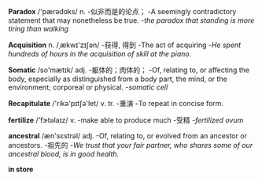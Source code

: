 **Paradox** /'pærədɑks/ n. 
    -似非而是的论点；
	-A seemingly contradictory statement that may nonetheless be true.
    -*the paradox that standing is more tiring than walking*

**Acquisition** n. /ˌækwɪ'zɪʃən/ 
    -获得, 得到
	-The act of acquiring
	-*He spent hundreds of hours in the acquisition of skill at the piano.*

**Somatic**  /so'mætɪk/ adj.
   -躯体的；肉体的；
	-Of, relating to, or affecting the body, especially as distinguished from a body part, the mind, or the environment; corporeal or physical.
	-*somatic cell*
  
**Recapitulate**  /'rikə'pɪtʃə'let/ v. tr.
	 -重演
	 -To repeat in concise form.
   
**fertilize** /'fɝtəlaɪz/ v.
-make able to produce much
-受精
-*fertilized ovum*

**ancestral** /æn'sɛstrəl/ adj.
 -Of, relating to, or evolved from an ancestor or ancestors.
 -祖先的
 -*We trust that your fair partner, who shares some of our ancestral blood, is in good health.*
 
**in store**
